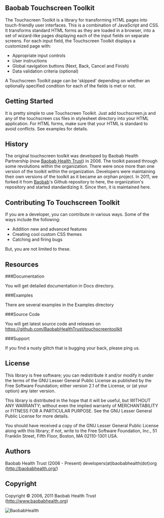 Baobab Touchscreen Toolkit
---------------------------

The Touchscreen Toolkit is a library for transforming HTML pages into touch-friendly user interfaces. This is a combination of JavaScript and CSS. It transforms standard HTML forms as they are loaded in a browser, into a set of wizard-like pages displaying  each of the input fields on separate screens. For each input field, the Touchscreen Toolkit displays a customized page with:

* Appropriate input controls
* User instructions
* Global navigation buttons (Next, Back, Cancel and Finish)
* Data validation criteria (optional)

A Touchscreen Toolkit page can be 'skipped' depending on whether an optionally specified condition for each of the fields is met or not.

Getting Started
---------------

It is pretty simple to use Touchscreen Toolkit. Just add touchscreen.js and any of the touchscreen css files in stylesheet directory into your HTML application. For HTML forms, make sure that your HTML is standard to avoid conflicts. See examples for details.

History
-------

The original touchscreen toolkit was developed by Baobab Health Partnership (now [Baobab Health Trust](http://www.baobabhealth.org)) in 2006. The toolkit passed through some revolutions within the organization. There were once more than one version of the toolkit within the organization. Developers were maintaining their own versions of the toolkit as it became an orphan project. In 2011, we forked it from [Baobab](https://github.com/baobab)'s Github repository to here, the organization's repository and started standardizing it. Since then, it is maintained here.

Contributing To Touchscreen Toolkit
-----------------------------------

If you are a developer, you can contribute in various ways. Some of the ways include the following:

* Addition new and advanced features
* Creating cool custom CSS themes
* Catching and firing bugs

But, you are not limited to these.

Resources
---------

###Documentation

You will get detailed documentation in Docs directory.

###Examples

There are several examples in the Examples directory

###Source Code

You will get latest source code and releases on https://github.com/BaobabHealthTrust/touchscreentoolkit

###Support

If you find a nusty glitch that is bugging your back, please ping us.

License
-------

This library is free software; you can redistribute it and/or modify it under the terms of the GNU Lesser General Public License as published by the Free Software Foundation; either version 2.1 of the License, or (at your option) any later version.

This library is distributed in the hope that it will be useful, but WITHOUT ANY WARRANTY; without even the implied warranty of MERCHANTABILITY or FITNESS FOR A PARTICULAR PURPOSE.  See the GNU Lesser General Public License for more details.

You should have received a copy of the GNU Lesser General Public License along with this library; if not, write to the Free Software Foundation, Inc., 51 Franklin Street, Fifth Floor, Boston, MA  02110-1301  USA.

Authors
-------

Baobab Health Trust (2006 - Present)
    developers(at)baobabhealth(dot)org (http://baobabhealth.org/)

Copyright
---------

Copyright © 2006, 2011 Baobab Health Trust  (http://www.baobabhealth.org)

![BaobabHealth](http://baobabhealth.org/wp-content/themes/atahualpa34/images/huge-logo.gif)

